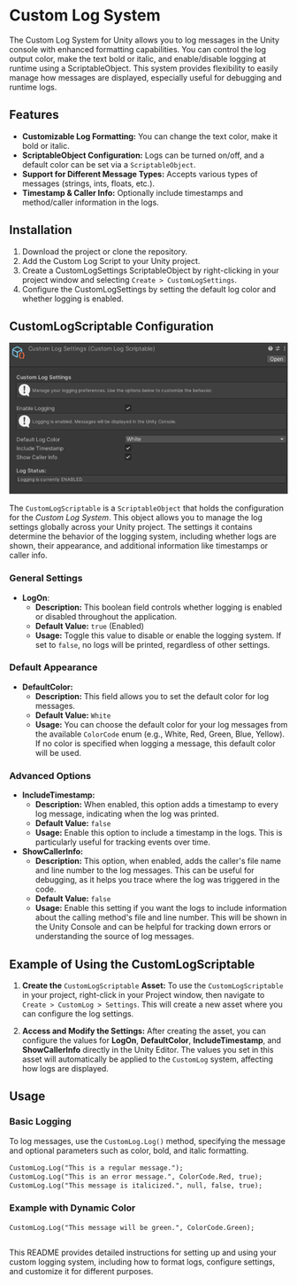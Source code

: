 # Custom Log System

The Custom Log System for Unity allows you to log messages in the Unity console with enhanced formatting capabilities. You can control the log output color, make the text bold or italic, and enable/disable logging at runtime using a ScriptableObject. This system provides flexibility to easily manage how messages are displayed, especially useful for debugging and runtime logs.

## Features
- **Customizable Log Formatting:** You can change the text color, make it bold or italic.
- **ScriptableObject Configuration:** Logs can be turned on/off, and a default color can be set via a `ScriptableObject`.
- **Support for Different Message Types:** Accepts various types of messages (strings, ints, floats, etc.).
- **Timestamp & Caller Info:** Optionally include timestamps and method/caller information in the logs.

## Installation
1. Download the project or clone the repository.
2. Add the Custom Log Script to your Unity project.
3. Create a CustomLogSettings ScriptableObject by right-clicking in your project window and selecting `Create > CustomLogSettings`.
4. Configure the CustomLogSettings by setting the default log color and whether logging is enabled.

## CustomLogScriptable Configuration
![Scriptable Object Image](https://raw.githubusercontent.com/ysalihtuncel/CustomLog/main/Resources/cover-image.png)

The `CustomLogScriptable` is a `ScriptableObject` that holds the configuration for the *Custom Log System*. This object allows you to manage the log settings globally across your Unity project. The settings it contains determine the behavior of the logging system, including whether logs are shown, their appearance, and additional information like timestamps or caller info.

### General Settings
- **LogOn**:
    - **Description:** This boolean field controls whether logging is enabled or disabled throughout the application.
    - **Default Value:** `true` (Enabled)
    - **Usage:** Toggle this value to disable or enable the logging system. If set to `false`, no logs will be printed, regardless of other settings.

### Default Appearance
- **DefaultColor:**
    - **Description:** This field allows you to set the default color for log messages.
    - **Default Value:** `White`
    - **Usage:** You can choose the default color for your log messages from the available `ColorCode` enum (e.g., White, Red, Green, Blue, Yellow). If no color is specified when logging a message, this default color will be used.

### Advanced Options
- **IncludeTimestamp:**
    - **Description:** When enabled, this option adds a timestamp to every log message, indicating when the log was printed.
    - **Default Value:** `false`
    - **Usage:** Enable this option to include a timestamp in the logs. This is particularly useful for tracking events over time.
- **ShowCallerInfo:**
    - **Description:** This option, when enabled, adds the caller's file name and line number to the log messages. This can be useful for debugging, as it helps you trace where the log was triggered in the code.
    - **Default Value:** `false`
    - **Usage:** Enable this setting if you want the logs to include information about the calling method's file and line number. This will be shown in the Unity Console and can be helpful for tracking down errors or understanding the source of log messages.
## Example of Using the CustomLogScriptable
1. **Create the** `CustomLogScriptable` **Asset:**
To use the `CustomLogScriptable` in your project, right-click in your Project window, then navigate to `Create > CustomLog > Settings`. This will create a new asset where you can configure the log settings.

2. **Access and Modify the Settings:**
After creating the asset, you can configure the values for **LogOn**, **DefaultColor**, **IncludeTimestamp**, and **ShowCallerInfo** directly in the Unity Editor. The values you set in this asset will automatically be applied to the `CustomLog` system, affecting how logs are displayed.

## Usage
### Basic Logging
To log messages, use the `CustomLog.Log()` method, specifying the message and optional parameters such as color, bold, and italic formatting.

```
CustomLog.Log("This is a regular message.");
CustomLog.Log("This is an error message.", ColorCode.Red, true);
CustomLog.Log("This message is italicized.", null, false, true);
```
### Example with Dynamic Color
`CustomLog.Log("This message will be green.", ColorCode.Green);`

##
This README provides detailed instructions for setting up and using your custom logging system, including how to format logs, configure settings, and customize it for different purposes.


